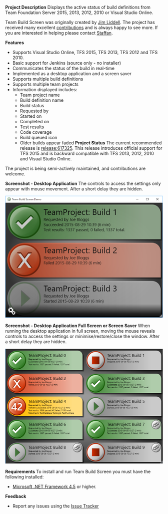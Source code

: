 **Project Description**
Displays the active status of build definitions from Team Foundation Server 2015, 2013, 2012, 2010 or Visual Studio Online.

Team Build Screen was originally created by [Jim Liddell](http://liddellj.com). The project has received many excellent [contributions](http://teambuildscreen.codeplex.com/team/view) and is always happy to see more. If you are interested in helping please contact [Staffan](https://www.codeplex.com/site/users/view/StaffanW).

**Features**
* Supports Visual Studio Online, TFS 2015, TFS 2013, TFS 2012 and TFS 2010.
* Basic support for Jenkins (source only - no installer)
* Communicates the status of the build in real-time
* Implemented as a desktop application and a screen saver
* Supports multiple build definitions
* Supports multiple team projects
* Information displayed includes:
	* Team project name
	* Build definition name
	* Build status
	* Requested by
	* Started on
	* Completed on
	* Test results
	* Code coverage
	* Build queued icon
	* Older builds appear faded
**Project Status**
The current recommended release is [release:617325](release_617325). This release introduces official support for TFS 2015 and is backward compatible with TFS 2013, 2012, 2010 and Visual Studio Online.

The project is being semi-actively maintained, and contributions are welcome.

**Screenshot - Desktop Application**
The controls to access the settings only appear with mouse movement. After a short delay they are hidden.

![](Home_Screen_30_Desktop.png)

**Screenshot - Desktop Application Full Screen or Screen Saver**
When running the desktop application in full screen, moving the mouse reveals controls to access the settings or minimise/restore/close the window. After a short delay they are hidden.

![](Home_Screen_30_Full.png)

**Requirements**
To install and run Team Build Screen you must have the following installed:
* [Microsoft .NET Framework 4.5](http://www.microsoft.com/en-us/download/details.aspx?id=30653) or higher.

**Feedback**
* Report any issues using the [Issue Tracker](http://teambuildscreen.codeplex.com/WorkItem/List.aspx)